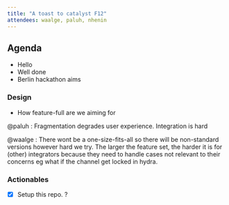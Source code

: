 ```yaml
---
title: "A toast to catalyst F12"
attendees: waalge, paluh, nhenin
---
```


## Agenda

+ Hello
+ Well done
+ Berlin hackathon aims

### Design 

+ How feature-full are we aiming for 

@paluh : Fragmentation degrades user experience. 
Integration is hard 

@waalge : There wont be a one-size-fits-all so there will be non-standard versions
however hard we try.
The larger the feature set, the harder it is for (other) integrators because
they need to handle cases not relevant to their concerns eg what if the channel 
get locked in hydra. 

### Actionables 

- [x] Setup this repo. 
?
